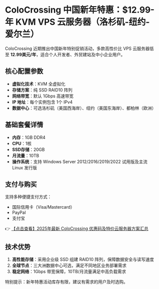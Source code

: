 # ColoCrossing 中国新年特惠：$12.99-年 KVM VPS 云服务器（洛杉矶-纽约-爱尔兰）

ColoCrossing 近期推出中国新年特别促销活动，多款高性价比 VPS 云服务器低至 **12.99美元/年**，适合个人开发者、外贸建站及中小企业用户。

## 核心配置参数
- **虚拟化技术**：KVM 全虚拟化
- **存储方案**：纯 SSD RAID10 阵列
- **网络带宽**：默认 1Gbps 高速带宽
- **IP 地址**：每个实例包含 1个 IPv4
- **数据中心**：可选洛杉矶（美国西海岸）、纽约（美国东海岸）、都柏林（欧洲）

## 基础套餐详情
- **内存**：1GB DDR4
- **CPU**：1核
- **SSD存储**：20GB
- **月流量**：10TB
- **操作系统**：支持 Windows Server 2012/2016/2019/2022 试用版及主流 Linux 发行版

## 支付与购买
支持多种便捷支付方式：
- 国际信用卡（Visa/Mastercard）
- PayPal
- 支付宝

👉 [【点击查看】2025年最新 ColoCrossing 优惠码及特价云服务器方案汇总](https://bit.ly/ColoCrossing)

## 技术优势
1. **高性能存储**：采用企业级 SSD 组建 RAID10 阵列，保障数据安全与读写速度
2. **全球节点**：三大洲数据中心可选，满足不同地区业务部署需求
3. **稳定网络**：1Gbps 带宽保障，10TB/月流量满足中高负载需求

特别提示：新年特惠活动库存有限，建议有需求的用户及时选购。